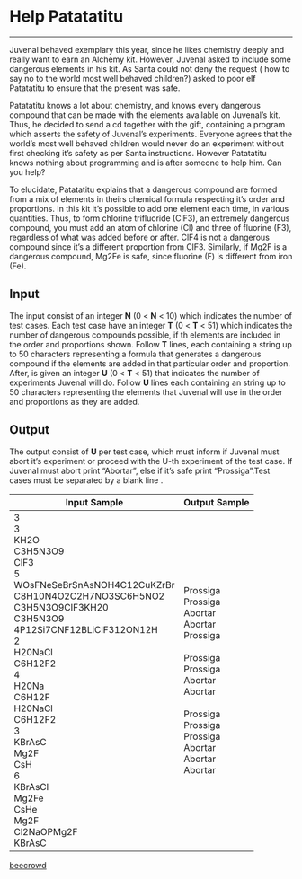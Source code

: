 # Help Patatatitu

---

Juvenal behaved exemplary this year, since he likes chemistry deeply and really want to earn an Alchemy kit. However, Juvenal asked to include some dangerous elements in his kit. As Santa could not deny the request ( how to say no to the world most well behaved children?) asked to poor elf Patatatitu to ensure that the present was safe.

Patatatitu knows a lot about chemistry, and knows every dangerous compound that can be made with the elements available on Juvenal’s kit. Thus, he decided to send a cd together with the gift, containing a program which asserts the safety of Juvenal’s experiments. Everyone agrees that the world’s most well behaved children would never do an experiment without first checking it’s safety as per Santa instructions. However Patatatitu knows nothing about programming and is after someone to help him. Can you help?

To elucidate, Patatatitu explains that a dangerous compound are formed from a mix of elements in theirs chemical formula respecting it’s order and proportions. In this kit it’s possible to add one element each time, in various quantities. Thus, to form chlorine trifluoride (ClF3), an extremely dangerous compound, you must add an atom of 
chlorine (Cl) and three of fluorine (F3), regardless of what was added before or after. ClF4 is not a dangerous compound since it’s a different proportion from ClF3. Similarly, if Mg2F is a dangerous compound, Mg2Fe is safe, since fluorine (F) is different from iron (Fe).

## Input

The input consist of an integer **N** (0 < **N** < 10) which indicates the number of test cases. Each test case have an integer **T** (0 < **T** < 51) which indicates the number of dangerous compounds possible, if th elements are included in the order and proportions shown. Follow **T** lines, each containing a string up to 50 characters representing a formula that generates a dangerous compound if the elements are added in that particular order and proportion. After, is given an integer **U** (0 < **T** < 51) that indicates the number of experiments Juvenal will do. Follow **U** lines each containing an string up to 50 characters representing the elements that Juvenal will use in the order and proportions as they are added.

## Output

The output consist of **U** per test case, which must inform if Juvenal must abort it’s experiment or proceed with the U-th experiment of the test case. If Juvenal must abort print “Abortar”, else if it’s safe print “Prossiga”.Test cases must be separated by a blank 
line .

| Input Sample                                                                                                                                                                                                                                                                                                                                                                                         | Output Sample                                                                                                                                                                                                   |
| ---------------------------------------------------------------------------------------------------------------------------------------------------------------------------------------------------------------------------------------------------------------------------------------------------------------------------------------------------------------------------------------------------- | --------------------------------------------------------------------------------------------------------------------------------------------------------------------------------------------------------------- |
| 3<br/> 3<br/> KH2O<br/> C3H5N3O9<br/> ClF3<br/> 5<br/> WOsFNeSeBrSnAsNOH4C12CuKZrBr<br/> C8H10N4O2C2H7NO3SC6H5NO2<br/> C3H5N3O9ClF3KH20<br/> C3H5N3O9<br/> 4P12Si7CNF12BLiClF312ON12H<br/> 2<br/> H20NaCl<br/> C6H12F2<br/> 4 <br/>H20Na <br/>C6H12F <br/>H20NaCl <br/>C6H12F2 <br/>3 <br/>KBrAsC <br/>Mg2F <br/>CsH <br/>6 <br/>KBrAsCl <br/>Mg2Fe <br/>CsHe <br/>Mg2F <br/>Cl2NaOPMg2F <br/>KBrAsC | Prossiga <br/>Prossiga <br/>Abortar <br/>Abortar <br/>Prossiga <br><br/> Prossiga <br/>Prossiga <br/>Abortar <br/>Abortar <br><br/> Prossiga <br/>Prossiga <br/>Prossiga <br/>Abortar <br/>Abortar <br/>Abortar |

[beecrowd](https://www.beecrowd.com.br/judge/en/problems/view/2724)
